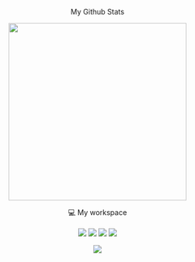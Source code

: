 <p align='center'>
  My Github Stats
</p>
<p align='center'>
  <a href="#"><img src="https://github-readme-stats.vercel.app/api?username=Sayak-Saha&show_icons=true&count_private=true&theme=dark" width="350"></a>
</p>

<p align='center'>
  💻 My workspace<br/><br/>
  <img src="https://img.shields.io/badge/windows-%230078D6.svg?&style=for-the-badge&logo=windows&logoColor=white" />
  <img src="https://img.shields.io/badge/ryzen%205%203550H-%230071C5.svg?&style=for-the-badge&logo=amd&logoColor=white" />
  <img src="https://img.shields.io/badge/RAM-16GB-%230071C5.svg?&style=for-the-badge&logoColor=white" />
  <img src="https://img.shields.io/badge/nvidia-gtx%201650-%2376B900.svg?&style=for-the-badge&logo=nvidia&logoColor=white" />
</p>
<p align='center'>
  <a href="#"><img src="https://badges.pufler.dev/visits/Sayak-Saha/Sayak-Saha"></a>
</p>
